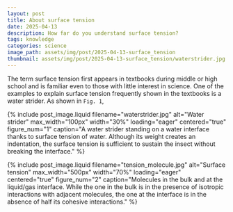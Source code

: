 ```yaml
---
layout: post
title: About surface tension
date: 2025-04-13
description: How far do you understand surface tension?
tags: knowledge
categories: science
image_path: assets/img/post/2025-04-13-surface_tension
thumbnail: assets/img/post/2025-04-13-surface_tension/waterstrider.jpg
---
```


The term surface tension first appears in textbooks during middle or high school and is familiar even to those with little interest in science. One of the examples to explain surface tension frequently shown in the textbooks is a water strider. As shown in `Fig. 1`, 

{% include post_image.liquid
  filename="waterstrider.jpg"
  alt="Water strider"
  max_width="100px"
  width="30%"
  loading="eager"
  centered="true"
  figure_num="1"
  caption="A water strider standing on a water interface thanks to surface tension of water. Although its weight creates an indentation, the surface tension is sufficient to sustain the insect without breaking the interface."
%}


{% include post_image.liquid
  filename="tension_molecule.jpg"
  alt="Surface tension"
  max_width="500px"
  width="70%"
  loading="eager"
  centered="true"
  figure_num="2"
  caption="Molecules in the bulk and at the liquid/gas interface. While the one in the bulk is in the presence of isotropic interactions with adjacent molecules, the one at the interface is in the absence of half its cohesive interactions."
%}
